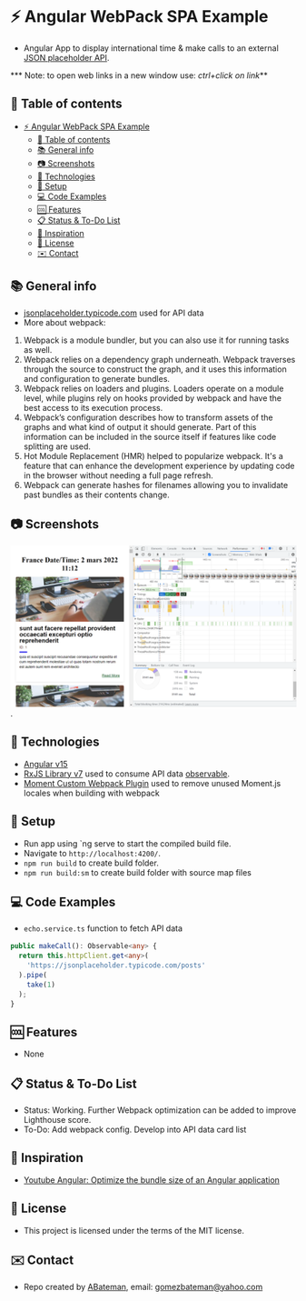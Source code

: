 # :zap: Angular WebPack SPA Example

* Angular App to display international time & make calls to an external [JSON placeholder API](https://jsonplaceholder.typicode.com/).

*** Note: to open web links in a new window use: _ctrl+click on link_**

## :page_facing_up: Table of contents

* [:zap: Angular WebPack SPA Example](#zap-angular-webpack-spa-example)
  * [:page_facing_up: Table of contents](#page_facing_up-table-of-contents)
  * [:books: General info](#books-general-info)
  * [:camera: Screenshots](#camera-screenshots)
  * [:signal_strength: Technologies](#signal_strength-technologies)
  * [:floppy_disk: Setup](#floppy_disk-setup)
  * [:computer: Code Examples](#computer-code-examples)
  * [:cool: Features](#cool-features)
  * [:clipboard: Status & To-Do List](#clipboard-status--to-do-list)
  * [:clap: Inspiration](#clap-inspiration)
  * [:file_folder: License](#file_folder-license)
  * [:envelope: Contact](#envelope-contact)

## :books: General info

* [jsonplaceholder.typicode.com](https://jsonplaceholder.typicode.com/) used for API data
* More about webpack:

1. Webpack is a module bundler, but you can also use it for running tasks as well.
2. Webpack relies on a dependency graph underneath. Webpack traverses through the source to construct the graph, and it uses this information and configuration to generate bundles.
3. Webpack relies on loaders and plugins. Loaders operate on a module level, while plugins rely on hooks provided by webpack and have the best access to its execution process.
4. Webpack’s configuration describes how to transform assets of the graphs and what kind of output it should generate. Part of this information can be included in the source itself if features like code splitting are used.
5. Hot Module Replacement (HMR) helped to popularize webpack. It's a feature that can enhance the development experience by updating code in the browser without needing a full page refresh.
6. Webpack can generate hashes for filenames allowing you to invalidate past bundles as their contents change.

## :camera: Screenshots

![Example screenshot](./img/home.png).

## :signal_strength: Technologies

* [Angular v15](https://angular.io/)
* [RxJS Library v7](https://angular.io/guide/rx-library) used to consume API data [observable](http://reactivex.io/documentation/observable.html).
* [Moment Custom Webpack Plugin](https://www.npmjs.com/package/moment-locales-webpack-plugin)  used to remove unused Moment.js locales when building with webpack

## :floppy_disk: Setup

* Run app using `ng serve to start the compiled build file.
* Navigate to `http://localhost:4200/`.
* `npm run build` to create build folder.
* `npm run build:sm` to create build folder with source map files

## :computer: Code Examples

* `echo.service.ts` function to fetch API data

```typescript
public makeCall(): Observable<any> {
  return this.httpClient.get<any>(
    'https://jsonplaceholder.typicode.com/posts'
  ).pipe(
    take(1)
  );
}
```

## :cool: Features

* None

## :clipboard: Status & To-Do List

* Status: Working. Further Webpack optimization can be added to improve Lighthouse score.
* To-Do: Add webpack config. Develop into API data card list

## :clap: Inspiration

* [Youtube Angular: Optimize the bundle size of an Angular application](https://www.youtube.com/watch?v=19T3O7XWJkA)

## :file_folder: License

* This project is licensed under the terms of the MIT license.

## :envelope: Contact

* Repo created by [ABateman](https://github.com/AndrewJBateman), email: gomezbateman@yahoo.com
